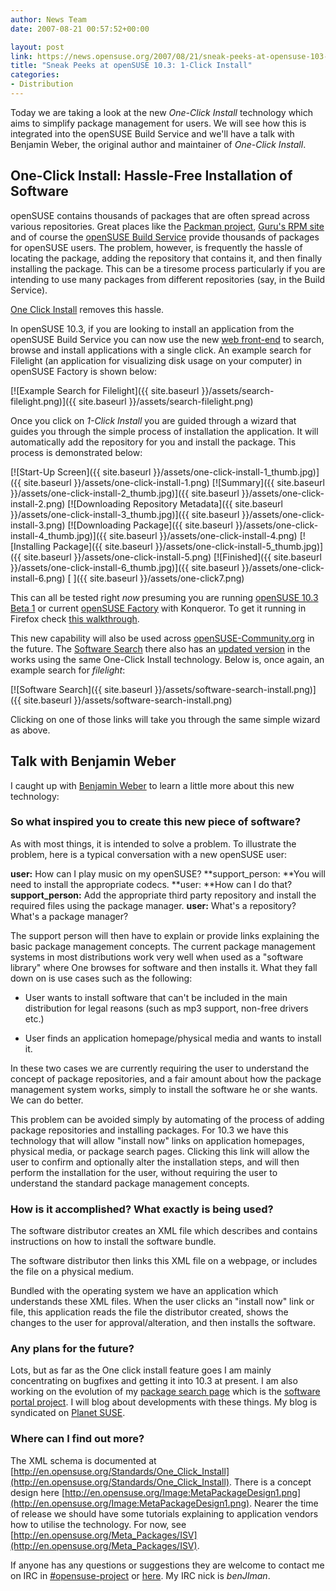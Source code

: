 ```yaml
---
author: News Team
date: 2007-08-21 00:57:52+00:00

layout: post
link: https://news.opensuse.org/2007/08/21/sneak-peeks-at-opensuse-103-1-click-install/
title: "Sneak Peeks at openSUSE 10.3: 1-Click Install"
categories:
- Distribution
---
```

Today we are taking a look at the new _One-Click Install_ technology which aims to simplify package management for users. We will see how this is integrated into the openSUSE Build Service and we'll have a talk with Benjamin Weber, the original author and maintainer of _One-Click Install_.


## One-Click Install: Hassle-Free Installation of Software


openSUSE contains thousands of packages that are often spread across various repositories. Great places like the [Packman project](http://packman.links2linux.org), [Guru's RPM site](http://linux01.gwdg.de/~pbleser/) and of course the [openSUSE Build Service](http://opensuse.org/Build_Service) provide thousands of packages for openSUSE users. The problem, however, is frequently the hassle of locating the package, adding the repository that contains it, and then finally installing the package. This can be a tiresome process particularly if you are intending to use many packages from different repositories (say, in the Build Service).

[One Click Install](http://en.opensuse.org/Standards/One_Click_Install) removes this hassle.

<!-- more -->

In openSUSE 10.3, if you are looking to install an application from the openSUSE Build Service you can now use the new [web front-end](http://software.opensuse.org/search) to search, browse and install applications with a single click. An example search for Filelight (an application for visualizing disk usage on your computer) in openSUSE Factory is shown below:


[![Example Search for Filelight]({{ site.baseurl }}/assets/search-filelight.png)]({{ site.baseurl }}/assets/search-filelight.png)


Once you click on _1-Click Install_ you are guided through a wizard that guides you through the simple process of installation the application. It will automatically add the repository for you and install the package. This process is demonstrated below:



[![Start-Up Screen]({{ site.baseurl }}/assets/one-click-install-1_thumb.jpg)]({{ site.baseurl }}/assets/one-click-install-1.png) [![Summary]({{ site.baseurl }}/assets/one-click-install-2_thumb.jpg)]({{ site.baseurl }}/assets/one-click-install-2.png) [![Downloading Repository Metadata]({{ site.baseurl }}/assets/one-click-install-3_thumb.jpg)]({{ site.baseurl }}/assets/one-click-install-3.png)
[![Downloading Package]({{ site.baseurl }}/assets/one-click-install-4_thumb.jpg)]({{ site.baseurl }}/assets/one-click-install-4.png) [![Installing Package]({{ site.baseurl }}/assets/one-click-install-5_thumb.jpg)]({{ site.baseurl }}/assets/one-click-install-5.png) [![Finished]({{ site.baseurl }}/assets/one-click-install-6_thumb.jpg)]({{ site.baseurl }}/assets/one-click-install-6.png) [ ]({{ site.baseurl }}/assets/one-click7.png)

This can all be tested right _now_ presuming you are running [openSUSE 10.3 Beta 1](https://news.opensuse.org/?p=106) or current [openSUSE Factory](http://opensuse.org/Factory) with Konqueror. To get it running in Firefox check [this walkthrough](http://dev.beryl-project.org/~cyberorg/suse/49/one-click-install-opensuse-build-service/).

This new capability will also be used across [openSUSE-Community.org](http://opensuse-community.org) in the future. The [Software Search](http://packages.opensuse-community.org) there also has an [updated version](http://benjiweber.co.uk:8080/webpin/index-test.jsp) in the works using the same One-Click Install technology. Below is, once again, an example search for _filelight_:


[![Software Search]({{ site.baseurl }}/assets/software-search-install.png)]({{ site.baseurl }}/assets/software-search-install.png)


Clicking on one of those links will take you through the same simple wizard as above.


## Talk with Benjamin Weber


I caught up with [Benjamin Weber](http://benjiweber.co.uk/) to learn a little more about this new technology:


### So what inspired you to create this new piece of software?


As with most things, it is intended to solve a problem. To illustrate the problem, here is a typical conversation with a new openSUSE user:

**user:** How can I play music on my openSUSE?
**support_person: **You will need to install the appropriate codecs.
**user: **How can I do that?
**support_person:** Add the appropriate third party repository and install the required files using the package manager.
**user:** What's a repository? What's a package manager?

The support person will then have to explain or provide links explaining the basic package management concepts. The current package management systems in most distributions work very well when used as a "software library" where One browses for software and then installs it. What they fall down on is use cases such as the following:



	
  * User wants to install software that can't be included in the main distribution for legal reasons (such as mp3 support, non-free drivers etc.)

	
  * User finds an application homepage/physical media and wants to install it.


In these two cases we are currently requiring the user to understand the concept of package repositories, and a fair amount about how the package management system works, simply to install the software he or she wants. We can do better.

This problem can be avoided simply by automating of the process of adding package repositories and installing packages. For 10.3 we have this technology that will allow "install now" links on application homepages, physical media, or package search pages. Clicking this link will allow the user to confirm and optionally alter the installation steps, and will then perform the installation for the user, without requiring the user to understand the standard package management concepts.


### How is it accomplished? What exactly is being used?


The software distributor creates an XML file which describes and contains instructions on how to install the software bundle.

The software distributor then links this XML file on a webpage, or includes the file on a physical medium.

Bundled with the operating system we have an application which understands these XML files. When the user clicks an "install now" link or file, this application reads the file the distributor created, shows the changes to the user for approval/alteration, and then installs the software.


### Any plans for the future?


Lots, but as far as the One click install feature goes I am mainly concentrating on bugfixes and getting it into 10.3 at present. I am also working on the evolution of my [package search page](http://packages.opensuse-community.org) which is the [software portal project](http://en.opensuse.org/Software_Portal). I will blog about developments with these things. My blog is syndicated on [Planet SUSE](http://planetsuse.org).


### Where can I find out more?


The XML schema is documented at [http://en.opensuse.org/Standards/One_Click_Install](http://en.opensuse.org/Standards/One_Click_Install). There is a concept design here [http://en.opensuse.org/Image:MetaPackageDesign1.png](http://en.opensuse.org/Image:MetaPackageDesign1.png). Nearer the time of release we should have some tutorials explaining to application vendors how to utilise the technology. For now, see [http://en.opensuse.org/Meta_Packages/ISV](http://en.opensuse.org/Meta_Packages/ISV).

If anyone has any questions or suggestions they are welcome to contact me on IRC in [#opensuse-project](irc://irc.freenode.net/opensuse-project) or [here](http://blogs.warwick.ac.uk/bweber/contact/). My IRC nick is _benJIman_.	
